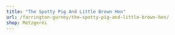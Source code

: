 ```yaml
---
title: "The Spotty Pig And Little Brown Hen"
url: /farrington-gurney/the-spotty-pig-and-little-brown-hen/
shop: Metzgerei
---
```

